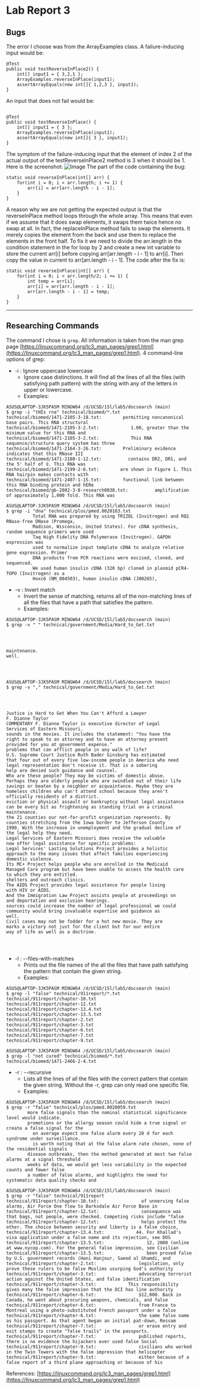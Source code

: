 #  Lab Report 3

##  Bugs
The error I choose was from the ArrayExamples class.
A failure-inducing input would be:
```
@Test 
public void testReverseInPlace2() {
    int[] input1 = { 3,2,1 };
    ArrayExamples.reverseInPlace(input1);
    assertArrayEquals(new int[]{ 1,2,3 }, input1);
}
```
An input that does not fail would be:
```

@Test 
public void testReverseInPlace() {
    int[] input1 = { 3 };
    ArrayExamples.reverseInPlace(input1);
    assertArrayEquals(new int[]{ 3 }, input1);
}
```
The symptom of the failure-inducing input that the element of index 2 of the actual output of the testReverseInPlace2 method is 3 when it should be 1. Here is the screenshot:
![Image](symptom1.png)
The part of the code containing the bug:
```
static void reverseInPlace(int[] arr) {
    for(int i = 0; i < arr.length; i += 1) {
        arr[i] = arr[arr.length - i - 1];
    }
}
```
A reason why we are not getting the expected output is that the reverseInPlace method loops through the whole array. This means that even if we assume that it does swap elements, it swaps them twice hence no swap at all. In fact, the replaceInPlace method fails to swap the elements. It merely copies the element from the back and use them to replace the elements in the front half. To fix it we need to divide the arr.length in the condition statement in the for loop by 2 and create a new int variable to store the current arr[i] before copying arr[arr.length - i - 1] to arr[i]. Then copy the value in current to arr[arr.length - i - 1]. The code after the fix is:
```
static void reverseInPlace(int[] arr) {
    for(int i = 0; i < arr.length/2; i += 1) {
        int temp = arr[i];
        arr[i] = arr[arr.length - i - 1];
        arr[arr.length - i - 1] = temp;
    }
}
```
---

##  Researching Commands
The command I chose is `grep`. All information is taken from the man grep page [https://linuxcommand.org/lc3_man_pages/grep1.html](https://linuxcommand.org/lc3_man_pages/grep1.html). 4 command-line options of grep:
* -i : Ignore uppercase lowercase
    * Ignore case distinctions. It will find all the lines of all the files (with satisfying path pattern) with the string with any of the letters in upper or lowercase.
    * Examples:

```
ASUS@LAPTOP-3JK5PASM MINGW64 /d/UCSD/15l/lab5/docsearch (main)
$ grep -i "tHIs rna" technical/biomed/*.txt
technical/biomed/1471-2105-3-18.txt:        permitting noncanonical base pairs. This RNA structural
technical/biomed/1471-2105-3-2.txt:            1.00, greater than the minimum value for this RNA and
technical/biomed/1471-2105-3-2.txt:            This RNA sequence/structure query system has three
technical/biomed/1471-2164-3-26.txt:        Preliminary evidence indicates that this RNase III
technical/biomed/1471-2180-1-12.txt:          contains DR2, DR1, and the 5' half of ∈. This RNA was
technical/biomed/1471-2199-2-6.txt:        are shown in Figure 1. This RNA hairpin makes contacts with
technical/biomed/1471-2407-1-15.txt:        functional link between this RNA binding protein and hERα
technical/biomed/gb-2002-3-8-research0038.txt:          amplification of approximately 1,000 fold. This RNA was

```
```
ASUS@LAPTOP-3JK5PASM MINGW64 /d/UCSD/15l/lab5/docsearch (main)
$ grep -i "dna" technical/plos/pmed.0020103.txt
          Total RNA was prepared by using TRIZOL (Invitrogen) and RQ1 RNase-free DNase (Promega,
          Madison, Wisconsin, United States). For cDNA synthesis, random sequence primers were used
          Taq High Fidelity DNA Polymerase (Invitrogen). GAPDH expression was
          used to normalize input template cDNA to analyze relative gene expression. Primer
          DNA products from PCR reactions were excised, cloned, and sequenced.
          We used human insulin cDNA (320 bp) cloned in plasmid pCR4-TOPO (Invitrogen) as a
          Hoxc6 (NM_004503), human insulin cDNA (J00265),

```

* -v : Invert match
    * Invert the sense of matching, returns all of the non-matching lines of all the files that have a path that satisfies the pattern.
    * Examples:

```
ASUS@LAPTOP-3JK5PASM MINGW64 /d/UCSD/15l/lab5/docsearch (main)
$ grep -v " " technical/government/Media/Hard_to_Get.txt




maintenance.
well.




```
```
ASUS@LAPTOP-3JK5PASM MINGW64 /d/UCSD/15l/lab5/docsearch (main)
$ grep -v "," technical/government/Media/Hard_to_Get.txt




Justice is Hard to Get When You Can't Afford a Lawyer
F. Dianne Taylor
COMMENTARY F. Dianne Taylor is executive director of Legal
Services of Eastern Missouri.
sounds in the movies. It includes the statement: "You have the
right to speak to an attorney and to have an attorney present
provided for you at government expense."
problems that can afflict people in any walk of life?
U.S. Supreme Court Justice Ruth Bader Ginsburg has estimated
that four out of every five low-income people in America who need
legal representation don't receive it. That is a sobering
help are denied such guidance and counsel.
Who are these people? They may be victims of domestic abuse.
Perhaps they are elderly people who are swindled out of their life
savings or beaten by a neighbor or acquaintance. Maybe they are
homeless children who can't attend school because they aren't
officially residents of a district.
eviction or physical assault or bankruptcy without legal assistance
can be every bit as frightening as standing trial on a criminal
maintenance.
the 21 counties our not-for-profit organization represents. By
counties stretching from the Iowa border to Jefferson County
1990. With the increase in unemployment and the gradual decline of
the legal help they need.
Legal Services of Eastern Missouri does receive the valuable
now offer legal assistance for specific problems:
Legal Services' Lasting Solutions Project provides a holistic
approach to the many issues that affect families experiencing
domestic violence.
Its MC+ Project helps people who are enrolled in the Medicaid
Managed Care program but have been unable to access the health care
to which they are entitled.
shelters and outreach clinics.
The AIDS Project provides legal assistance for people living
with HIV or AIDS.
And the Immigration Law Project assists people at proceedings on
and deportation and exclusion hearings.
sources could increase the number of legal professional we could
community would bring invaluable expertise and guidance as
well.
Civil cases may not be fodder for a hot new movie. They are
marks a victory not just for the client but for our entire
way of life as well as a doctrine.




```

* -l : --files-with-matches
    * Prints out the file names of the all the files that have path satisfying the pattern that contain the given string.
    * Examples:

```
ASUS@LAPTOP-3JK5PASM MINGW64 /d/UCSD/15l/lab5/docsearch (main)
$ grep -l "false" technical/911report/*.txt
technical/911report/chapter-10.txt
technical/911report/chapter-12.txt
technical/911report/chapter-13.4.txt
technical/911report/chapter-13.5.txt
technical/911report/chapter-2.txt
technical/911report/chapter-3.txt
technical/911report/chapter-6.txt
technical/911report/chapter-7.txt
technical/911report/chapter-9.txt

```
```
ASUS@LAPTOP-3JK5PASM MINGW64 /d/UCSD/15l/lab5/docsearch (main)
$ grep -l "not cured" technical/biomed/*.txt
technical/biomed/1471-2466-2-4.txt

```

* -r : --recursive
    * Lists all the lines of all the files with the correct pattern that contain the given string. Without the -r, grep can only read one specific file.
    * Examples:

```
ASUS@LAPTOP-3JK5PASM MINGW64 /d/UCSD/15l/lab5/docsearch (main)
$ grep -r "false" technical/plos/pmed.0020059.txt
        more false signals than the nominal statistical significance level would indicate.
        promotions or the allergy season could hide a true signal or create a false signal for the
          on average expect one false alarm every 20 d for each syndrome under surveillance.
          is worth noting that at the false alarm rate chosen, none of the residential signals
        disease outbreaks, then the method generated at most two false alarms at a signal threshold
        weeks of data, we would get less variability in the expected counts and fewer false
        a number of false alarms, and highlights the need for systematic data quality checks and
```
```
ASUS@LAPTOP-3JK5PASM MINGW64 /d/UCSD/15l/lab5/docsearch (main)
$ grep -r "false" technical/911report
technical/911report/chapter-10.txt:                of unnerving false alarms, Air Force One flew to Barksdale Air Force Base in
technical/911report/chapter-12.txt:                consequence was that bags, not people, were checked. Competing risks include "false
technical/911report/chapter-12.txt:                helps protect the other. The choice between security and liberty is a false choice,
technical/911report/chapter-13.4.txt:            44. For Khallad's visa application under a false name and its rejection, see DOS
technical/911report/chapter-13.5.txt:                12, 2000 (online at www.nycop.com). For the general false impression, see Civilian
technical/911report/chapter-13.5.txt:                been proved false by U.S. government records (Hani Hanjour, Saeed al Ghamdi, and
technical/911report/chapter-2.txt:                legislation, only prove these rulers to be false Muslims usurping God's authority
technical/911report/chapter-3.txt:                advocating terrorist action against the United States, and false identification
technical/911report/chapter-3.txt:            This responsibility gives many the false impression that the DCI has line authority
technical/911report/chapter-6.txt:                $12,000. Back in Canada, he went about procuring weapons, chemicals, and false
technical/911report/chapter-6.txt:                from France to Montreal using a photo-substituted French passport under a false
technical/911report/chapter-6.txt:                the same false name as his passport. As that agent began an initial pat-down, Ressam
technical/911report/chapter-7.txt:                or erase entry and exit stamps to create "false trails" in the passports.
technical/911report/chapter-7.txt:                published reports, there is no evidence the hijackers ever used false Social
technical/911report/chapter-9.txt:                civilians who worked in the Twin Towers with the false impression that helicopter
technical/911report/chapter-9.txt:                either because of a false report of a third plane approaching or because of his

```
References:
[https://linuxcommand.org/lc3_man_pages/grep1.html](https://linuxcommand.org/lc3_man_pages/grep1.html)
